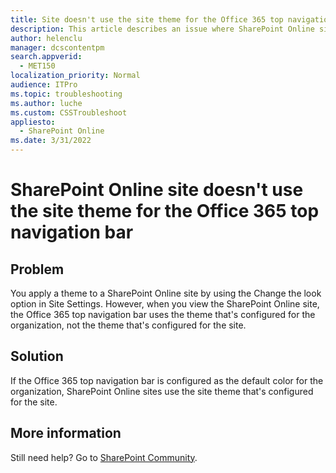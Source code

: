 ```yaml
---
title: Site doesn't use the site theme for the Office 365 top navigation bar
description: This article describes an issue where SharePoint Online site doesn't use the site theme for the Office 365 top navigation bar, and provides a solution.
author: helenclu
manager: dcscontentpm
search.appverid: 
  - MET150
localization_priority: Normal
audience: ITPro
ms.topic: troubleshooting
ms.author: luche
ms.custom: CSSTroubleshoot
appliesto: 
  - SharePoint Online
ms.date: 3/31/2022
---
```


# SharePoint Online site doesn't use the site theme for the Office 365 top navigation bar

## Problem

You apply a theme to a SharePoint Online site by using the Change the look option in Site Settings. However, when you view the SharePoint Online site, the Office 365 top navigation bar uses the theme that's configured for the organization, not the theme that's configured for the site.

## Solution

If the Office 365 top navigation bar is configured as the default color for the organization, SharePoint Online sites use the site theme that's configured for the site.

## More information

Still need help? Go to [SharePoint Community](https://techcommunity.microsoft.com/t5/sharepoint/ct-p/SharePoint).
